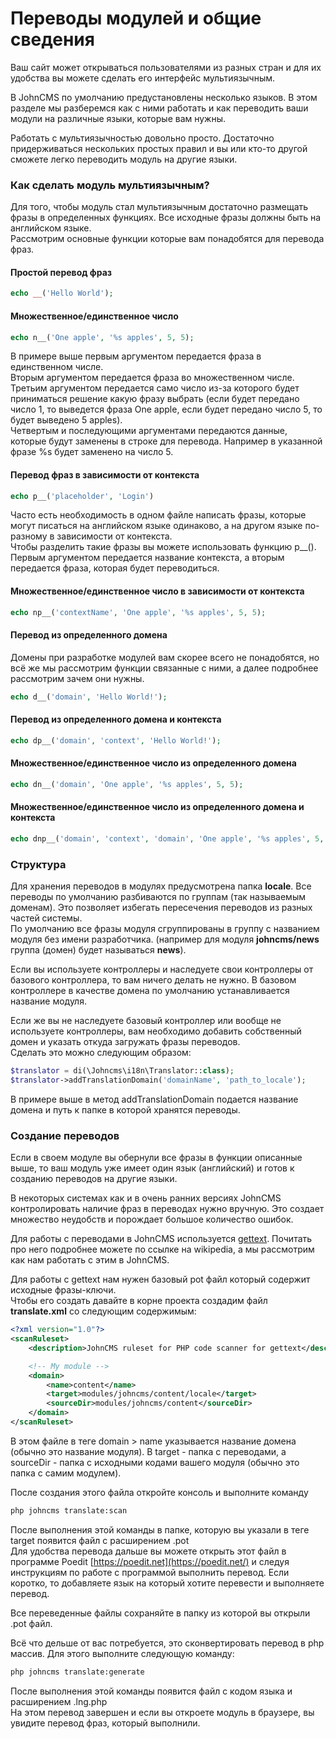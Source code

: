 # Переводы модулей и общие сведения

Ваш сайт может открываться пользователями из разных стран и для их удобства вы можете сделать его интерфейс мультиязычным.

В JohnCMS по умолчанию предустановлены несколько языков. В этом разделе мы разберемся как с ними работать и как переводить ваши модули на различные языки, которые вам нужны.

Работать с мультиязычностью довольно просто. Достаточно придерживаться нескольких простых правил и вы или кто-то другой сможете легко переводить модуль на другие языки.

### Как сделать модуль мультиязычным?

Для того, чтобы модуль стал мультиязычным достаточно размещать фразы в определенных функциях. Все исходные фразы должны быть на английском языке.\
Рассмотрим основные функции которые вам понадобятся для перевода фраз.

#### Простой перевод фраз

```php
echo __('Hello World');
```

#### Множественное/единственное число

```php
echo n__('One apple', '%s apples', 5, 5);
```

В примере выше первым аргументом передается фраза в единственном числе. \
Вторым аргументом передается фраза во множественном числе. \
Третьим аргументом передается само число из-за которого будет приниматься решение какую фразу выбрать (если будет передано число 1, то выведется фраза One apple, если будет передано число 5, то будет выведено 5 apples).\
Четвертым и последующими аргументами передаются данные, которые будут заменены в строке для перевода. Например в указанной фразе %s будет заменено на число 5.

#### Перевод фраз в зависимости от контекста

```php
echo p__('placeholder', 'Login')
```

Часто есть необходимость в одном файле написать фразы, которые могут писаться на английском языке одинаково, а на другом языке по-разному в зависимости от контекста.\
Чтобы разделить такие фразы вы можете использовать функцию p\_\_(). Первым аргументом передается название контекста, а вторым передается фраза, которая будет переводиться.

#### Множественное/единственное число в зависимости от контекста

```php
echo np__('contextName', 'One apple', '%s apples', 5, 5);
```

#### Перевод из определенного домена

Домены при разработке модулей вам скорее всего не понадобятся, но всё же мы рассмотрим функции связанные с ними, а далее подробнее рассмотрим зачем они нужны.

```php
echo d__('domain', 'Hello World!');
```

#### Перевод из определенного домена и контекста

```php
echo dp__('domain', 'context', 'Hello World!');
```

#### Множественное/единственное число из определенного домена

```php
echo dn__('domain', 'One apple', '%s apples', 5, 5);
```

#### Множественное/единственное число из определенного домена и контекста

```php
echo dnp__('domain', 'context', 'domain', 'One apple', '%s apples', 5, 5);
```

### Структура

Для хранения переводов в модулях предусмотрена папка **locale**. Все переводы по умолчанию разбиваются по группам (так называемым доменам). Это позволяет избегать пересечения переводов из разных частей системы.\
По умолчанию все фразы модуля сгруппированы в группу с названием модуля без имени разработчика. (например для модуля **johncms/news** группа (домен) будет называться **news**).

Если вы используете контроллеры и наследуете свои контроллеры от базового контроллера, то вам ничего делать не нужно. В базовом контроллере в качестве домена по умолчанию устанавливается название модуля.

Если же вы не наследуете базовый контроллер или вообще не используете контроллеры, вам необходимо добавить собственный домен и указать откуда загружать фразы переводов.\
Сделать это можно следующим образом:

```php
$translator = di(\Johncms\i18n\Translator::class);
$translator->addTranslationDomain('domainName', 'path_to_locale');
```

В примере выше в метод addTranslationDomain подается название домена и путь к папке в которой хранятся переводы.

### Создание переводов

Если в своем модуле вы обернули все фразы в функции описанные выше, то ваш модуль уже имеет один язык (английский) и готов к созданию переводов на другие языки.

В некоторых системах как и в очень ранних версиях JohnCMS контролировать наличие фраз в переводах нужно вручную. Это создает множество неудобств и порождает большое количество ошибок.

Для работы с переводами в JohnCMS используется [gettext](https://ru.wikipedia.org/wiki/Gettext). Почитать про него подробнее можете по ссылке на wikipedia, а мы рассмотрим как нам работать с этим в JohnCMS.

Для работы с gettext нам нужен базовый pot файл который содержит исходные фразы-ключи.\
Чтобы его создать давайте в корне проекта создадим файл **translate.xml** со следующим содержимым:

```xml
<?xml version="1.0"?>
<scanRuleset>
    <description>JohnCMS ruleset for PHP code scanner for gettext</description>

    <!-- My module -->
    <domain>
        <name>content</name>
        <target>modules/johncms/content/locale</target>
        <sourceDir>modules/johncms/content</sourceDir>
    </domain>
</scanRuleset>
```

В этом файле в теге domain > name указывается название домена (обычно это название модуля). В target - папка с переводами, а sourceDir - папка с исходными кодами вашего модуля (обычно это папка с самим модулем).

После создания этого файла откройте консоль и выполните команду

```bash
php johncms translate:scan
```

После выполнения этой команды в папке, которую вы указали в теге target появится файл с расширением .pot\
Для удобства перевода дальше вы можете открыть этот файл в программе Poedit [https://poedit.net](https://poedit.net/) и следуя инструкциям по работе с программой выполнить перевод. Если коротко, то добавляете язык на который хотите перевести и выполняете перевод.&#x20;

Все переведенные файлы сохраняйте в папку из которой вы открыли .pot файл.

Всё что дельше от вас потребуется, это сконвертировать перевод в php массив. Для этого выполните следующую команду:

```bash
php johncms translate:generate
```

После выполнения этой команды появится файл с кодом языка и расширением .lng.php\
На этом перевод завершен и если вы откроете модуль в браузере, вы увидите перевод фраз, который выполнили.
